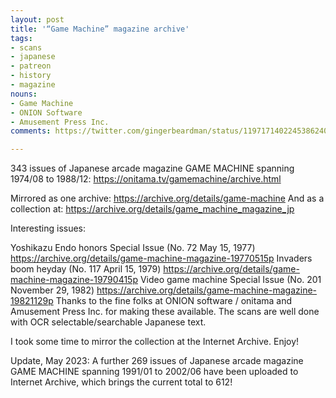 ```yaml
---
layout: post
title: '“Game Machine” magazine archive'
tags:
- scans
- japanese
- patreon
- history
- magazine
nouns:
- Game Machine
- ONION Software
- Amusement Press Inc.
comments: https://twitter.com/gingerbeardman/status/1197171402245386240

---
```


343 issues of Japanese arcade magazine GAME MACHINE spanning 1974/08 to 1988/12: https://onitama.tv/gamemachine/archive.html

Mirrored as one archive: https://archive.org/details/game-machine
And as a collection at: https://archive.org/details/game_machine_magazine_jp

Interesting issues:

 Yoshikazu Endo honors Special Issue (No. 72 May 15, 1977)
https://archive.org/details/game-machine-magazine-19770515p
 Invaders boom heyday (No. 117 April 15, 1979)
https://archive.org/details/game-machine-magazine-19790415p
 Video game machine Special Issue (No. 201 November 29, 1982)
https://archive.org/details/game-machine-magazine-19821129p
Thanks to the fine folks at ONION software / onitama and Amusement Press Inc. for making these available. The scans are well done with OCR selectable/searchable Japanese text. 

I took some time to mirror the collection at the Internet Archive. Enjoy!

Update, May 2023: A further 269 issues of Japanese arcade magazine GAME MACHINE spanning 1991/01 to 2002/06 have been uploaded to Internet Archive, which brings the current total to 612!
